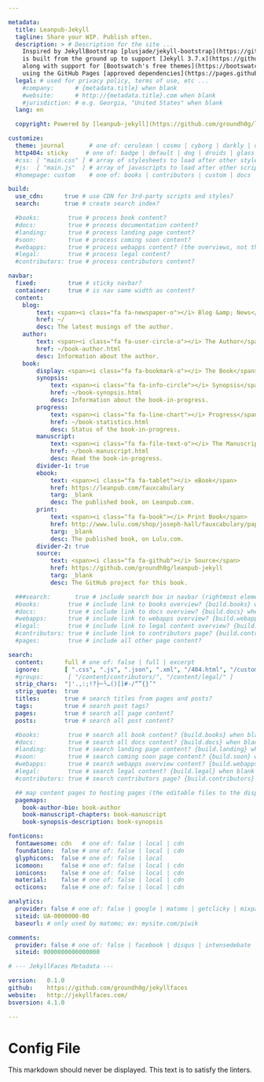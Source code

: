 ```yaml
---

metadata:
  title: Leanpub-Jekyll
  tagline: Share your WIP. Publish often.
  description: > # Description for the site ...
    Inspired by JekyllBootstrap [plusjade/jekyll-bootstrap](https://github.com/plusjade/jekyll-bootstrap){:target="_blank"}, JekyllFaces [groundh0g/jekyllfaces](https://github.com/groundh0g/jekyllfaces){:target="_blank"}
    is built from the ground up to support [Jekyll 3.7.x](https://github.com/jekyll/jekyll/releases/tag/v3.7.3){:target="_blank"} and [Bootstrap 4.1.x](https://getbootstrap.com/docs/4.1/getting-started/introduction/){:target="_blank"},
    along with support for [Bootswatch's free themes](https://bootswatch.com/){:target="_blank"}, all while targeting the dependencies of [GitHub Pages](https://help.github.com/articles/what-is-github-pages/){:target="_blank"},
    using the GitHub Pages [approved dependencies](https://pages.github.com/versions/){:target="_blank"}.
  legal: # used for privacy policy, terms of use, etc ...
    #company:      # {metadata.title} when blank
    #website:      # http://{metadata.title}.com when blank
    #jurisdiction: # e.g. Georgia, "United States" when blank
  lang: en

  copyright: Powered by [leanpub-jekyll](https://github.com/groundh0g/leanpub-jekyll). All content &copy; [Joseph Barrett Hall](http://joehall.net) ([@groundh0g](https://twitter.com/groundh0g)).

customize:
  theme: journal       # one of: cerulean | cosmo | cyborg | darkly | default | flatly | journal | litera | lumen | lux | materia | minty | pulse | sandstone | simplex | sketchy | slate | solar | spacelab | superhero | united | yeti
  http404: sticky     # one of: badge | default | dog | droids | glass | link | milk | monster | potty | shrug | sticky | tweet | zork
  #css: [ "main.css" ] # array of stylesheets to load after other styles
  #js:  [ "main.js"  ] # array of javascripts to load after other scripts
  #homepage: custom    # one of: books | contributors | custom | docs | landing | legal | soon | webapps

build:
  use_cdn:      true # use CDN for 3rd-party scripts and styles?
  search:       true # create search index?

  #books:        true # process book content?
  #docs:         true # process documentation content?
  #landing:      true # process landing page content?
  #soon:         true # process coming soon content?
  #webapps:      true # process webapps content? (the overviews, not the webapp(s) itself)
  #legal:        true # process legal content?
  #contributors: true # process contributors content?

navbar:
  fixed:         true # sticky navbar?
  container:     true # is nav same width as content?
  content:
    blog: 
        text: <span><i class="fa fa-newspaper-o"></i> Blog &amp; News</span>
        href: ~/
        desc: The latest musings of the author.
    author:
        text: <span><i class="fa fa-user-circle-o"></i> The Author</span>
        href: ~/book-author.html
        desc: Information about the author.
    book:
        display: <span><i class="fa fa-bookmark-o"></i> The Book</span>
        synopsis:
            text: <span><i class="fa fa-info-circle"></i> Synopsis</span>
            href: ~/book-synopsis.html
            desc: Information about the book-in-progress.
        progress:
            text: <span><i class="fa fa-line-chart"></i> Progress</span>
            href: ~/book-statistics.html
            desc: Status of the book-in-progress.
        manuscript:
            text: <span><i class="fa fa-file-text-o"></i> The Manuscript</span>
            href: ~/book-manuscript.html
            desc: Read the book-in-progress.
        divider-1: true
        ebook:
            text: <span><i class="fa fa-tablet"></i> eBook</span>
            href: https://leanpub.com/fauxcabulary
            targ: _blank
            desc: The published book, on Leanpub.com.
        print:
            text: <span><i class="fa fa-book"></i> Print Book</span>
            href: http://www.lulu.com/shop/joseph-hall/fauxcabulary/paperback/product-22179468.html
            targ: _blank
            desc: The published book, on Lulu.com.
        divider-2: true
        source:
            text: <span><i class="fa fa-github"></i> Source</span>
            href: https://github.com/groundh0g/leanpub-jekyll
            targ: _blank
            desc: The GitHub project for this book.

  ###search:       true # include search box in navbar (rightmost element)
  #books:        true # include link to books overview? {build.books} when blank
  #docs:         true # include link to docs overview? {build.docs} when blank
  #webapps:      true # include link to webapps overview? {build.webapps} when blank
  #legal:        true # include link to legal content overview? {build.legal} when blank
  #contributors: true # include link to contributors page? {build.contributors} when blank
  #pages:        true # include all other page content?

search:
  content:      full # one of: false | full | excerpt
  ignore:       [ ".css", ".js", ".json", ".xml", "/404.html", "/custom.html", "/status.html", "/book-copyright.html", "/search.html" ]
  #groups:       [ "/content/contributors/", "/content/legal/" ]
  strip_chars:  "|'.,:;!?├─└…()[]#-/“”{}’"
  strip_quote:  true
  titles:       true # search titles from pages and posts?
  tags:         true # search post tags?
  pages:        true # search all page content?
  posts:        true # search all post content?

  #books:        true # search all book content? {build.books} when blank
  #docs:         true # search all docs content? {build.docs} when blank
  #landing:      true # search landing page content? {build.landing} when blank
  #soon:         true # search coming soon page content? {build.soon} when blank
  #webapps:      true # search webapps overview content? {build.webapps} when blank
  #legal:        true # search legal content? {build.legal} when blank
  #contributors: true # search contributors page? {build.contributors} when blank

  ## map content pages to hosting pages (the editable files to the display files)
  pagemaps:
    book-author-bio: book-author
    book-manuscript-chapters: book-manuscript
    book-synopsis-description: book-synopsis

fonticons:
  fontawesome: cdn   # one of: false | local | cdn
  foundation:  false # one of: false | local | cdn
  glyphicons:  false # one of: false | local
  icomoon:     false # one of: false | local | cdn
  ionicons:    false # one of: false | local | cdn
  material:    false # one of: false | local | cdn
  octicons:    false # one of: false | local | cdn

analytics:
  provider: false # one of: false | google | matomo | getclicky | mixpanel | gauges 
  siteid: UA-0000000-00
  baseurl: # only used by matomo; ex: mysite.com/piwik

comments:
  provider: false # one of: false | facebook | disqus | intensedebate | duoshuo
  siteid: 0000000000000000

# --- JekyllFaces Metadata ---

version:   0.1.0
github:    https://github.com/groundh0g/jekyllfaces
website:   http://jekyllfaces.com/
bsversion: 4.1.0

---
```


# Config File

This markdown should never be displayed. This text is to satisfy the linters.